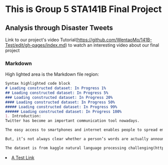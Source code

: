 #  This is Group 5 STA141B Final Project
## Analysis through Disaster Tweets
Link to our project's video Tutorial(https://github.com/WentaoMo/141B-Test/edit/gh-pages/index.md) to watch an interesting video about our final project

### Markdown

High lighted area is the Markdown file region:

```markdown
Syntax highlighted code block
# Loading constructed dataset: In Progress 1%
## Loading constructed dataset: In Progress 5%
### Loading constructed dataset: In Progress 20%
#### Loading constructed dataset: In Progress 50%
##### Loading constructed dataset: In Progress 99%
###### Loading constructed dataset: In Progress 100%
1. Introduction:
Twitter has become an important communication tool nowadays.

The easy access to smartphones and internet enables people to spread emergency information in real-time. Because of this, more agencies are interested in programatically monitoring Twitter.

But, it’s not always clear whether a person’s words are actually announcing a disaster. Therefore, in this project, we will be building a machine learning model to predict which Tweets are about real disasters and which one’s aren’t.

The dataset is from kaggle natural language processing challenging(https://www.kaggle.com/c/nlp-getting-started).

```
<li><a href="hw5.html">A Test Link</a></li>



